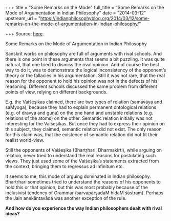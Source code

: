 +++
title = "Some Remarks on the Mode"
full_title = "Some Remarks on the Mode of Argumentation in Indian Philosophy"
date = "2014-03-12"
upstream_url = "https://indianphilosophyblog.org/2014/03/12/some-remarks-on-the-mode-of-argumentation-in-indian-philosophy/"

+++
Source: [here](https://indianphilosophyblog.org/2014/03/12/some-remarks-on-the-mode-of-argumentation-in-indian-philosophy/).

Some Remarks on the Mode of Argumentation in Indian Philosophy

Sanskrit works on philosophy are full of arguments with rival schools.
And there is one point in these arguments that seems a bit puzzling. It
was quite natural, that one tried to dismiss the rival opinion. And of
course the best way to do it, was to demonstrate the logical
inconsistency of the opponent’s theory or the fallacies in his
argumentation. Still it was not rare, that the real reason for the
opponent to hold his opinion was not in the defects of his reasoning.
Different schools discussed the same problem from different points of
view, relying on different backgrounds.

E.g. the Vaiśeşikas claimed, there are two types of relation (samavāya
and saMyoga), because they had to explain permanent ontological
relations (e.g. of dravya and guņa) on the one hand and unstable
relations (e.g. relations of the atoms) on the other. Semantic relation
initially was not interesting for the Vaiśeşikas. But once they had to
express their opinion on this subject, they claimed, semantic relation
did not exist. The only reason for this claim was, that the existence of
semantic relation did not fit their realist world-view.

Still the opponents of Vaiśeşika (Bhartŗhari, Dharmakīrti), while
arguing on relation, never tried to understand the real reasons for
postulating such views. They just used some of the Vaiśeşika’s
statements extracted from the context, bringing them to regressus ad
infinitum etc.

It seems to me, this mode of arguing dominated in Indian philosophy.
Bhartŗhari sometimes tried to understand the reasons of his opponents to
hold this or that opinion, but this was most probably because of the
inclusivist tendency of Grammar (sarvapārşadaM hīdaM śāstram). Perhaps
the Jain anekāntavāda was another exception of the rule.

**And how do you experience the way Indian philosophers dealt with rival
ideas?**
